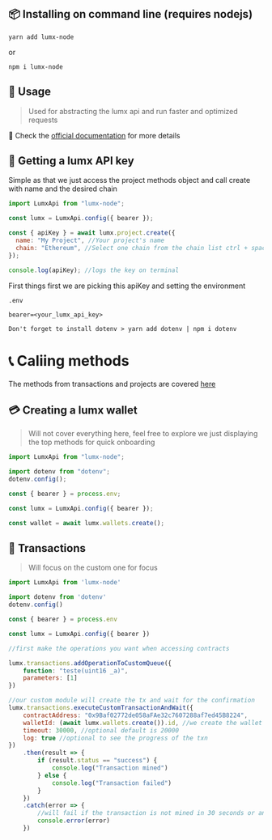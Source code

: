## 📦 Installing on command line (requires nodejs)

`yarn add lumx-node`

or

`npm i lumx-node`

## 👷 Usage

> Used for abstracting the lumx api and run faster and optimized requests

🌟 Check the [official documentation](https://docs.lumx.io/api-reference/v2/projects/create-a-project) for more details

## 🔎 Getting a lumx API key

Simple as that we just access the project methods object and call create with name and the desired chain

```js
import LumxApi from "lumx-node";

const lumx = LumxApi.config({ bearer });

const { apiKey } = await lumx.project.create({
  name: "My Project", //Your project's name
  chain: "Ethereum", //Select one chain from the chain list ctrl + space
});

console.log(apiKey); //logs the key on terminal
```

First things first we are picking this apiKey and setting the environment

`.env`

```
bearer=<your_lumx_api_key>
```

`Don't forget to install dotenv > yarn add dotenv | npm i dotenv`

# 📞 Caliing methods

The methods from transactions and projects are covered [here](https://docs.lumx.io/api-reference/v2/transactions/mint-tokens)

## 💳 Creating a lumx wallet

> Will not cover everything here, feel free to explore we just displaying the top methods for quick onboarding

```mjs
import LumxApi from "lumx-node";

import dotenv from "dotenv";
dotenv.config();

const { bearer } = process.env;

const lumx = LumxApi.config({ bearer });

const wallet = await lumx.wallets.create();
```

## 📨 Transactions

> Will focus on the custom one for focus

```mjs
import LumxApi from 'lumx-node'

import dotenv from 'dotenv'
dotenv.config()

const { bearer } = process.env

const lumx = LumxApi.config({ bearer })

//first make the operations you want when accessing contracts

lumx.transactions.addOperationToCustomQueue({
    function: "teste(uint16 _a)",
    parameters: [1]
})

//our custom module will create the tx and wait for the confirmation
lumx.transactions.executeCustomTransactionAndWait({ 
    contractAddress: "0x9Baf02772de058aFAe32c7607288af7ed45B8224",
    walletId: (await lumx.wallets.create()).id, //we create the wallet inside here
    timeout: 30000, //optional default is 20000
    log: true //optional to see the progress of the txn
})
    .then(result => {
        if (result.status == "success") {
            console.log("Transaction mined")
        } else {
            console.log("Transaction failed")
        }
    })
    .catch(error => {
        //will fail if the transaction is not mined in 30 seconds or any other expection occurs
        console.error(error)
    })
```
